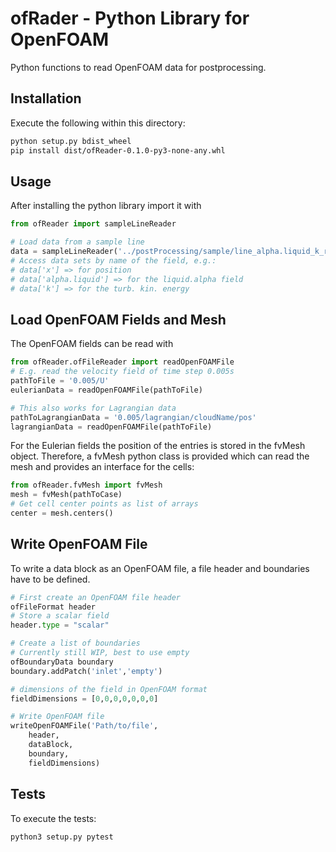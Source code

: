 # ofRader - Python Library for OpenFOAM

Python functions to read OpenFOAM data for postprocessing.

## Installation

Execute the following within this directory:

```bash
python setup.py bdist_wheel
pip install dist/ofReader-0.1.0-py3-none-any.whl
```

## Usage

After installing the python library import it with

```python
from ofReader import sampleLineReader

# Load data from a sample line
data = sampleLineReader('../postProcessing/sample/line_alpha.liquid_k_rho_sigma.csv')
# Access data sets by name of the field, e.g.:
# data['x'] => for position
# data['alpha.liquid'] => for the liquid.alpha field
# data['k'] => for the turb. kin. energy
```

## Load OpenFOAM Fields and Mesh

The OpenFOAM fields can be read with
```python
from ofReader.ofFileReader import readOpenFOAMFile
# E.g. read the velocity field of time step 0.005s
pathToFile = '0.005/U'
eulerianData = readOpenFOAMFile(pathToFile)

# This also works for Lagrangian data
pathToLagrangianData = '0.005/lagrangian/cloudName/pos'
lagrangianData = readOpenFOAMFile(pathToFile)
```

For the Eulerian fields the position of the entries is stored in the fvMesh 
object. Therefore, a fvMesh python class is provided which can read the 
mesh and provides an interface for the cells:
```python
from ofReader.fvMesh import fvMesh
mesh = fvMesh(pathToCase)
# Get cell center points as list of arrays
center = mesh.centers()
```

## Write OpenFOAM File

To write a data block as an OpenFOAM file, a file header and boundaries have
to be defined.

```python
# First create an OpenFOAM file header
ofFileFormat header
# Store a scalar field
header.type = "scalar"

# Create a list of boundaries
# Currently still WIP, best to use empty
ofBoundaryData boundary
boundary.addPatch('inlet','empty')

# dimensions of the field in OpenFOAM format
fieldDimensions = [0,0,0,0,0,0,0]

# Write OpenFOAM file
writeOpenFOAMFile('Path/to/file',
    header,
    dataBlock,
    boundary,
    fieldDimensions)


```

## Tests

To execute the tests:
```bash
python3 setup.py pytest
```
